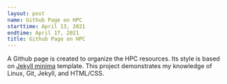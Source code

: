 ```yaml
---
layout: post
name: Github Page on HPC
starttime: April 13, 2021
endtime: April 17, 2021
title: Github Page on HPC
---
```

A Github page is created to organize the HPC resources. Its style is based on [Jekyll minima](https://github.com/jekyll/minima) template. This project demonstrates my knowledge of Linux, Git, Jekyll, and HTML/CSS. 
